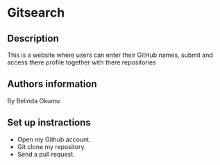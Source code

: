 # Gitsearch

## Description
This is a website where users can enter their GitHub names, submit and access there profile together with there repositories

## Authors information
By Belinda Okumu

## Set up instractions
* Open my Github account.
* Git clone my repository.
* Send a pull request.